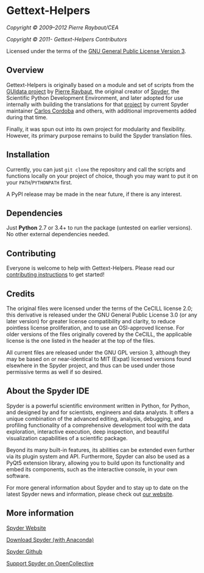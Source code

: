 # Gettext-Helpers

*Copyright © 2009–2012 Pierre Raybaut/CEA*

*Copyright © 2011- Gettext-Helpers Contributors*

Licensed under the terms of the [GNU General Public License Version 3](
https://www.gnu.org/licenses/gpl.html).



## Overview

Gettext-Helpers is originally based on a module and set of scripts from the
[GUIdata project](https://github.com/PierreRaybaut/guidata) by
[Pierre Raybaut](https://github.com/PierreRaybaut),
the original creator of [Spyder](https://www.spyder-ide.org/),
the Scientific Python Development Environment, and later adopted for use
internally with building the translations for that
[project](https://github.com/spyder-ide/spyder) by current Spyder maintainer
[Carlos Cordoba](https://github.com/ccordoba12) and others,
with additional improvements added during that time.

Finally, it was spun out into its own project for modularity and flexibility.
However, its primary purpose remains to build the Spyder translation files.



## Installation

Currently, you can just ``git clone`` the repository and call the scripts and
functions locally on your project of choice, though you may want to put it on
your ``PATH``/``PYTHONPATH`` first.

A PyPI release may be made in the near future, if there is any interest.



## Dependencies

Just **Python** 2.7 or 3.4+ to run the package (untested on earlier versions).
No other external dependencies needed.



## Contributing

Everyone is welcome to help with Gettext-Helpers.
Please read our
[contributing instructions](
https://github.com/spyder-ide/gettext-helpers/blob/master/CONTRIBUTING.md)
to get started!



## Credits

The original files were licensed under the terms of the CeCILL license 2.0;
this derivative is released under the GNU General Public License 3.0
(or any later version) for greater license compatibility and clarity,
to reduce pointless license proliferation, and to use an OSI-approved license.
For older versions of the files originally covered by the CeCILL,
the applicable license is the one listed in the header at the top of the files.

All current files are released under the GNU GPL version 3,
although they may be based on or near-identical to MIT (Expat) licensed
versions found elsewhere in the Spyder project, and thus can be used under
those permissive terms as well if so desired.



## About the Spyder IDE

Spyder is a powerful scientific environment written in Python, for Python,
and designed by and for scientists, engineers and data analysts. It offers a
unique combination of the advanced editing, analysis, debugging, and profiling
functionality of a comprehensive development tool with the data exploration,
interactive execution, deep inspection, and beautiful visualization
capabilities of a scientific package.

Beyond its many built-in features, its abilities can be extended even further
via its plugin system and API. Furthermore, Spyder can also be used as a PyQt5
extension library, allowing you to build upon its functionality and embed
its components, such as the interactive console, in your own software.

For more general information about Spyder and to stay up to date on the
latest Spyder news and information, please check out [our website](
https://www.spyder-ide.org/).



## More information

[Spyder Website](https://www.spyder-ide.org/)

[Download Spyder (with Anaconda)](https://www.anaconda.com/download/)

[Spyder Github](https://github.com/spyder-ide/spyder)

[Support Spyder on OpenCollective](https://opencollective.com/spyder/)
